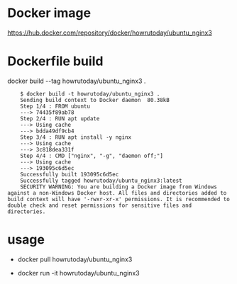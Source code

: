 # Docker image
https://hub.docker.com/repository/docker/howrutoday/ubuntu_nginx3

# Dockerfile build
docker build --tag howrutoday/ubuntu_nginx3 .

        $ docker build -t howrutoday/ubuntu_nginx3 .
        Sending build context to Docker daemon  80.38kB
        Step 1/4 : FROM ubuntu
        ---> 74435f89ab78
        Step 2/4 : RUN apt update
        ---> Using cache
        ---> bdda49df9cb4
        Step 3/4 : RUN apt install -y nginx
        ---> Using cache
        ---> 3c818dea331f
        Step 4/4 : CMD ["nginx", "-g", "daemon off;"]
        ---> Using cache
        ---> 193095c6d5ec
        Successfully built 193095c6d5ec
        Successfully tagged howrutoday/ubuntu_nginx3:latest
        SECURITY WARNING: You are building a Docker image from Windows against a non-Windows Docker host. All files and directories added to build context will have '-rwxr-xr-x' permissions. It is recommended to double check and reset permissions for sensitive files and directories.

# usage
* docker pull howrutoday/ubuntu_nginx3


* docker run -it howrutoday/ubuntu_nginx3

